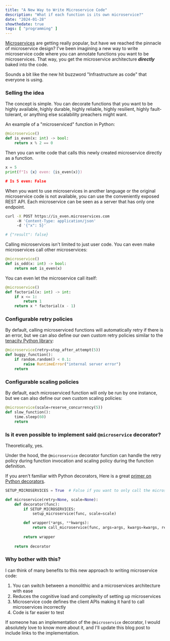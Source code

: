 ```yaml
---
title: "A New Way to Write Microservice Code"
description: "What if each function is its own microservice?"
date: "2024-01-28"
showthedate: true
tags: [ "programming" ]
---
```


[Microservices](https://en.wikipedia.org/wiki/Microservices) are getting really
popular, but have we reached the pinnacle of microservice design? I've been
imagining a new way to write microservice code where you can annotate functions
you want to be microservices. That way, you get the microservice architecture
***directly*** baked into the code.

Sounds a bit like the new hit buzzword "Infrastructure as code" that everyone
is using.

### Selling the idea

The concept is simple. You can decorate functions that you want to be
highly available, highly durable, highly reliable, highly resilient,
highly fault-tolerant, or anything else scalability preachers might want.

An example of a "microserviced" function in Python:

```python
@microservice()
def is_even(x: int) -> bool:
    return x % 2 == 0
```

Then you can write code that calls this newly created microservice directly
as a function.

```python
x = 5
print(f"Is {x} even: {is_even(x)})

# Is 5 even: False
```

When you want to use microservices in another language or the original
microservice code is not available, you can use the conveniently exposed REST
API. Each microservice can be seen as a server that has only one endpoint.

```bash
curl -X POST https://is_even.microservices.com
     -H 'Content-Type: application/json'
     -d '{"x": 5}'

# {"result": false}
```

Calling microservices isn't limited to just user code. You can even make
microservices call other microservices:

```python
@microservice()
def is_odd(x: int) -> bool:
    return not is_even(x)
```

You can even let the microservice call itself:

```python
@microservice()
def factorial(x: int) -> int:
    if x <= 1:
        return 1
    return x * factorial(x - 1)
```

### Configurable retry policies

By default, calling microserviced functions will automatically retry if there
is an error, but we can also define our own custom retry policies similar to
the [tenacity Python library](https://tenacity.readthedocs.io/en/latest/):

```python
@microservice(retry=stop_after_attempt(5))
def buggy_function():
    if random.random() < 0.1:
        raise RuntimeError("internal server error")
    return
```

### Configurable scaling policies

By default, each microserviced function will only be run by one instance, but
we can also define our own custom scaling policies:

```python
@microservice(scale=reserve_concurrency(5))
def slow_function():
    time.sleep(60)
    return
```

### Is it even possible to implement said `@microservice` decorator?

Theoretically, yes.

Under the hood, the `@microservice` decorator function can handle the retry
policy during function invocation and scaling policy during the function
definition.

If you aren't familiar with Python decorators, Here is a great
[primer on Python decorators](https://realpython.com/primer-on-python-decorators/).

```python
SETUP_MICROSERVICES = True  # False if you want to only call the microservices

def microservice(retry=None, scale=None):
    def decorator(func):
        if SETUP_MICROSERVICES:
            setup_microservice(func, scale=scale)

        def wrapper(*args, **kwargs):
            return call_microservice(func, args=args, kwargs=kwargs, retry=retry)
        
        return wrapper
    
    return decorator
```

### Why bother with this?

I can think of many benefits to this new approach to writing microservice code:

1. You can switch between a monolithic and a microservices architecture with
   ease
2. Reduces the cognitive load and complexity of setting up microservices
3. Microservice code defines the client APIs making it hard to call
   microservices incorrectly
4. Code is far easier to test

If someone has an implementation of the `@microservice` decorator, I would
absolutely love to know more about it, and I'll update this blog post to
include links to the implementation.
